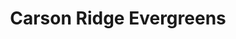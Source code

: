 ---
layout: post
title: Carson Ridge Evergreens
image: /images/portfolio/carson-ridge-evergreens.jpg
imgurl: http://carsonridgeevergreens.com
---